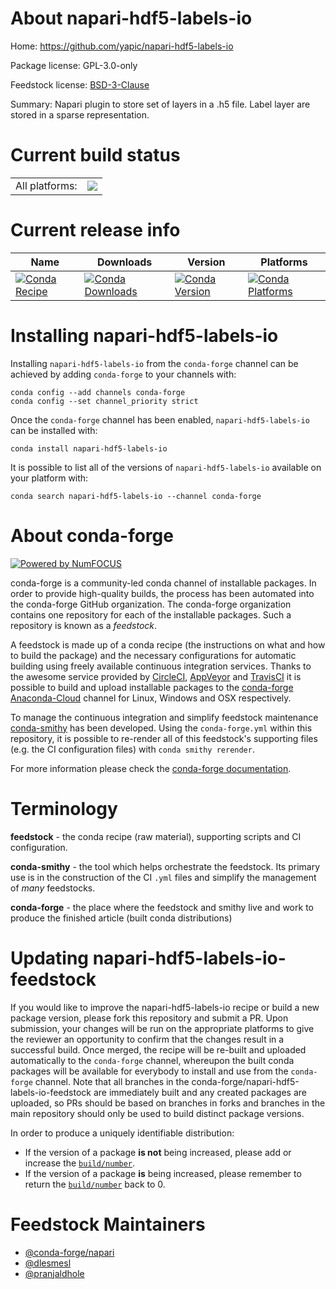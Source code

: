 About napari-hdf5-labels-io
===========================

Home: https://github.com/yapic/napari-hdf5-labels-io

Package license: GPL-3.0-only

Feedstock license: [BSD-3-Clause](https://github.com/conda-forge/napari-hdf5-labels-io-feedstock/blob/master/LICENSE.txt)

Summary: Napari plugin to store set of layers in a .h5 file. Label layer are stored in a sparse representation.

Current build status
====================


<table><tr><td>All platforms:</td>
    <td>
      <a href="https://dev.azure.com/conda-forge/feedstock-builds/_build/latest?definitionId=15523&branchName=master">
        <img src="https://dev.azure.com/conda-forge/feedstock-builds/_apis/build/status/napari-hdf5-labels-io-feedstock?branchName=master">
      </a>
    </td>
  </tr>
</table>

Current release info
====================

| Name | Downloads | Version | Platforms |
| --- | --- | --- | --- |
| [![Conda Recipe](https://img.shields.io/badge/recipe-napari--hdf5--labels--io-green.svg)](https://anaconda.org/conda-forge/napari-hdf5-labels-io) | [![Conda Downloads](https://img.shields.io/conda/dn/conda-forge/napari-hdf5-labels-io.svg)](https://anaconda.org/conda-forge/napari-hdf5-labels-io) | [![Conda Version](https://img.shields.io/conda/vn/conda-forge/napari-hdf5-labels-io.svg)](https://anaconda.org/conda-forge/napari-hdf5-labels-io) | [![Conda Platforms](https://img.shields.io/conda/pn/conda-forge/napari-hdf5-labels-io.svg)](https://anaconda.org/conda-forge/napari-hdf5-labels-io) |

Installing napari-hdf5-labels-io
================================

Installing `napari-hdf5-labels-io` from the `conda-forge` channel can be achieved by adding `conda-forge` to your channels with:

```
conda config --add channels conda-forge
conda config --set channel_priority strict
```

Once the `conda-forge` channel has been enabled, `napari-hdf5-labels-io` can be installed with:

```
conda install napari-hdf5-labels-io
```

It is possible to list all of the versions of `napari-hdf5-labels-io` available on your platform with:

```
conda search napari-hdf5-labels-io --channel conda-forge
```


About conda-forge
=================

[![Powered by
NumFOCUS](https://img.shields.io/badge/powered%20by-NumFOCUS-orange.svg?style=flat&colorA=E1523D&colorB=007D8A)](https://numfocus.org)

conda-forge is a community-led conda channel of installable packages.
In order to provide high-quality builds, the process has been automated into the
conda-forge GitHub organization. The conda-forge organization contains one repository
for each of the installable packages. Such a repository is known as a *feedstock*.

A feedstock is made up of a conda recipe (the instructions on what and how to build
the package) and the necessary configurations for automatic building using freely
available continuous integration services. Thanks to the awesome service provided by
[CircleCI](https://circleci.com/), [AppVeyor](https://www.appveyor.com/)
and [TravisCI](https://travis-ci.com/) it is possible to build and upload installable
packages to the [conda-forge](https://anaconda.org/conda-forge)
[Anaconda-Cloud](https://anaconda.org/) channel for Linux, Windows and OSX respectively.

To manage the continuous integration and simplify feedstock maintenance
[conda-smithy](https://github.com/conda-forge/conda-smithy) has been developed.
Using the ``conda-forge.yml`` within this repository, it is possible to re-render all of
this feedstock's supporting files (e.g. the CI configuration files) with ``conda smithy rerender``.

For more information please check the [conda-forge documentation](https://conda-forge.org/docs/).

Terminology
===========

**feedstock** - the conda recipe (raw material), supporting scripts and CI configuration.

**conda-smithy** - the tool which helps orchestrate the feedstock.
                   Its primary use is in the construction of the CI ``.yml`` files
                   and simplify the management of *many* feedstocks.

**conda-forge** - the place where the feedstock and smithy live and work to
                  produce the finished article (built conda distributions)


Updating napari-hdf5-labels-io-feedstock
========================================

If you would like to improve the napari-hdf5-labels-io recipe or build a new
package version, please fork this repository and submit a PR. Upon submission,
your changes will be run on the appropriate platforms to give the reviewer an
opportunity to confirm that the changes result in a successful build. Once
merged, the recipe will be re-built and uploaded automatically to the
`conda-forge` channel, whereupon the built conda packages will be available for
everybody to install and use from the `conda-forge` channel.
Note that all branches in the conda-forge/napari-hdf5-labels-io-feedstock are
immediately built and any created packages are uploaded, so PRs should be based
on branches in forks and branches in the main repository should only be used to
build distinct package versions.

In order to produce a uniquely identifiable distribution:
 * If the version of a package **is not** being increased, please add or increase
   the [``build/number``](https://docs.conda.io/projects/conda-build/en/latest/resources/define-metadata.html#build-number-and-string).
 * If the version of a package **is** being increased, please remember to return
   the [``build/number``](https://docs.conda.io/projects/conda-build/en/latest/resources/define-metadata.html#build-number-and-string)
   back to 0.

Feedstock Maintainers
=====================

* [@conda-forge/napari](https://github.com/conda-forge/napari/)
* [@dlesmesl](https://github.com/dlesmesl/)
* [@pranjaldhole](https://github.com/pranjaldhole/)

